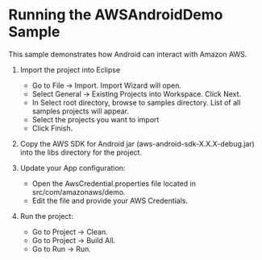 Running the AWSAndroidDemo Sample
============================================
This sample demonstrates how Android can interact with Amazon AWS.

1. Import the project into Eclipse 
   * Go to File -> Import.  Import Wizard will open.
   * Select General -> Existing Projects into Workspace.  Click Next.
   * In Select root directory, browse to samples directory.  List of all samples projects will appear.
   * Select the projects you want to import
   * Click Finish.
   
2. Copy the AWS SDK for Android jar (aws-android-sdk-X.X.X-debug.jar) into the libs directory for the project. 

3. Update your App configuration:
   * Open the AwsCredential.properties file located in src/com/amazonaws/demo.
   * Edit the file and provide your AWS Credentials.

4. Run the project:
   * Go to Project ->  Clean.
   * Go to Project ->  Build All.
   * Go to Run -> Run.
